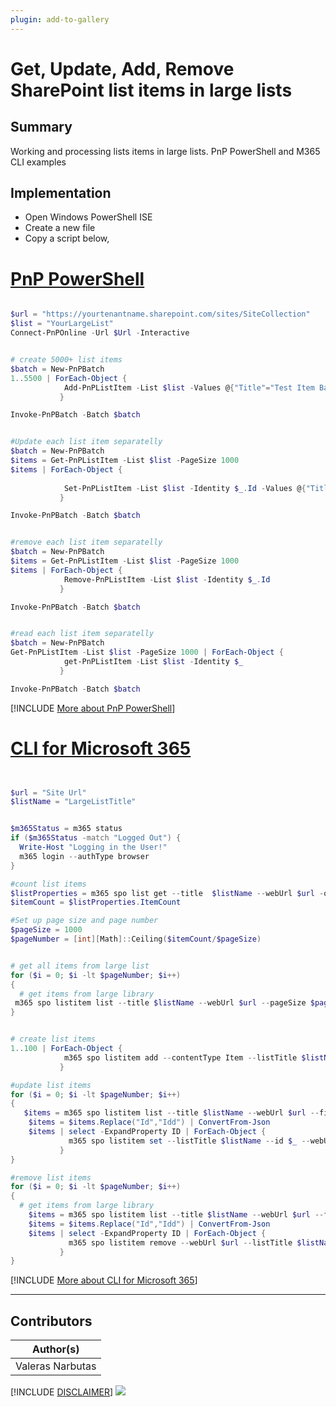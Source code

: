 ```yaml
---
plugin: add-to-gallery
---
```


# Get, Update, Add, Remove SharePoint list items in large lists

## Summary

Working and processing lists items in large lists.
PnP PowerShell and M365 CLI examples

## Implementation

- Open Windows PowerShell ISE
- Create a new file
- Copy a script  below,

# [PnP PowerShell](#tab/pnpps)
```powershell

$url = "https://yourtenantname.sharepoint.com/sites/SiteCollection"
$list = "YourLargeList"
Connect-PnPOnline -Url $Url -Interactive


# create 5000+ list items
$batch = New-PnPBatch
1..5500 | ForEach-Object { 
            Add-PnPListItem -List $list -Values @{"Title"="Test Item Batched $_"} -Batch $batch 
           }

Invoke-PnPBatch -Batch $batch


#Update each list item separatelly
$batch = New-PnPBatch
$items = Get-PnPListItem -List $list -PageSize 1000
$items | ForEach-Object { 
            
            Set-PnPListItem -List $list -Identity $_.Id -Values @{"Title"="Test Item Batched and updated $_"} -Batch $batch
           }

Invoke-PnPBatch -Batch $batch


#remove each list item separatelly
$batch = New-PnPBatch
$items = Get-PnPListItem -List $list -PageSize 1000
$items | ForEach-Object { 
            Remove-PnPListItem -List $list -Identity $_.Id
           }

Invoke-PnPBatch -Batch $batch


#read each list item separatelly
$batch = New-PnPBatch
Get-PnPListItem -List $list -PageSize 1000 | ForEach-Object { 
            get-PnPListItem -List $list -Identity $_
           }

Invoke-PnPBatch -Batch $batch


```
[!INCLUDE [More about PnP PowerShell](../../docfx/includes/MORE-PNPPS.md)]

# [CLI for Microsoft 365](#tab/cli-m365-ps)
```powershell


$url = "Site Url"
$listName = "LargeListTitle"


$m365Status = m365 status
if ($m365Status -match "Logged Out") {
  Write-Host "Logging in the User!"
  m365 login --authType browser
}

#count list items
$listProperties = m365 spo list get --title  $listName --webUrl $url -o json | ConvertFrom-Json
$itemCount = $listProperties.ItemCount

#Set up page size and page number
$pageSize = 1000
$pageNumber = [int][Math]::Ceiling($itemCount/$pageSize)


# get all items from large list
for ($i = 0; $i -lt $pageNumber; $i++)
{ 
  # get items from large library
 m365 spo listitem list --title $listName --webUrl $url --pageSize $pageSize --pageNumber $i  
}


# create list items
1..100 | ForEach-Object { 
            m365 spo listitem add --contentType Item --listTitle $listName --webUrl $url --Title "Demo Item using CLI"
           }

#update list items
for ($i = 0; $i -lt $pageNumber; $i++)
{ 
   $items = m365 spo listitem list --title $listName --webUrl $url --fields "ID"  --pageSize $pageSize --pageNumber $i --output json 
    $items = $items.Replace("Id","Idd") | ConvertFrom-Json
    $items | select -ExpandProperty ID | ForEach-Object { 
             m365 spo listitem set --listTitle $listName --id $_ --webUrl $url --Title "update with cli"
           }
}

#remove list items
for ($i = 0; $i -lt $pageNumber; $i++)
{ 
  # get items from large library
    $items = m365 spo listitem list --title $listName --webUrl $url --fields "ID"  --pageSize $pageSize --pageNumber $i --output json 
    $items = $items.Replace("Id","Idd") | ConvertFrom-Json
    $items | select -ExpandProperty ID | ForEach-Object { 
             m365 spo listitem remove --webUrl $url --listTitle $listName --id $_  --confirm 
           }
}


```
[!INCLUDE [More about CLI for Microsoft 365](../../docfx/includes/MORE-CLIM365.md)]
***

## Contributors

| Author(s) |
|-----------|
| Valeras Narbutas |

[!INCLUDE [DISCLAIMER](../../docfx/includes/DISCLAIMER.md)]
<img src="https://m365-visitor-stats.azurewebsites.net/script-samples/scripts/spo-list-items-large-lists" aria-hidden="true" />
